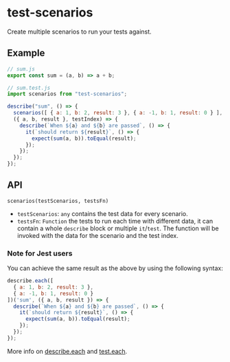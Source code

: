 # test-scenarios

Create multiple scenarios to run your tests against.

## Example

```js
// sum.js
export const sum = (a, b) => a + b;

// sum.test.js
import scenarios from "test-scenarios";

describe("sum", () => {
  scenarios([ { a: 1, b: 2, result: 3 }, { a: -1, b: 1, result: 0 } ],
  ({ a, b, result }, testIndex) => {
    describe(`When ${a} and ${b} are passed`, () => {
      it(`should return ${result}`, () => {
        expect(sum(a, b)).toEqual(result);
      });
    });
  });
});
```

## API

`scenarios(testScenarios, testsFn)`

- `testScenarios`: `any` contains the test data for every scenario.
- `testsFn`: `Function` the tests to run each time with different data, it can contain a whole `describe` block or multiple `it`/`test`. The function will be invoked with the data for the scenario and the test index.

### Note for Jest users

You can achieve the same result as the above by using the following syntax:

```js
describe.each([
  { a: 1, b: 2, result: 3 },
  { a: -1, b: 1, result: 0 }
])('sum', ({ a, b, result }) => {
  describe(`When ${a} and ${b} are passed`, () => {
    it(`should return ${result}`, () => {
      expect(sum(a, b)).toEqual(result);
    });
  });
});
```

More info on [describe.each](https://facebook.github.io/jest/docs/en/api.html#describeeachtable-name-fn) and [test.each](https://facebook.github.io/jest/docs/en/api.html#testeachtable-name-fn).